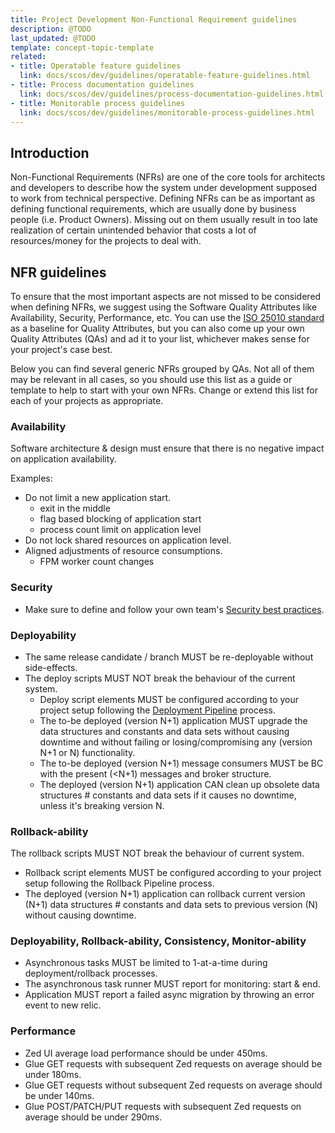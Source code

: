 ```yaml
---
title: Project Development Non-Functional Requirement guidelines
description: @TODO
last_updated: @TODO
template: concept-topic-template
related:
- title: Operatable feature guidelines
  link: docs/scos/dev/guidelines/operatable-feature-guidelines.html
- title: Process documentation guidelines
  link: docs/scos/dev/guidelines/process-documentation-guidelines.html
- title: Monitorable process guidelines
  link: docs/scos/dev/guidelines/monitorable-process-guidelines.html
---
```



## Introduction

Non-Functional Requirements (NFRs) are one of the core tools for architects and developers to describe how the system under development supposed to work from technical perspective.
Defining NFRs can be as important as defining functional requirements, which are usually done by business people (i.e. Product Owners). Missing out on them usually result in
too late realization of certain unintended behavior that costs a lot of resources/money for the projects to deal with.

## NFR guidelines

To ensure that the most important aspects are not missed to be considered when defining NFRs, we suggest using the Software Quality Attributes like Availability, Security, Performance, etc.
You can use the [ISO 25010 standard](https://iso25000.com/index.php/en/iso-25000-standards/iso-25010) as a baseline for Quality Attributes, but you can also come up your own Quality Attributes (QAs)
and ad it to your list, whichever makes sense for your project's case best.

Below you can find several generic NFRs grouped by QAs. Not all of them may be relevant in all cases, so you should use this list 
as a guide or template to help to start with your own NFRs. Change or extend this list for each of your projects as appropriate.

### Availability
Software architecture & design must ensure that there is no negative impact on application availability.

Examples:
* Do not limit a new application start.
  * exit in the middle
  * flag based blocking of application start
  * process count limit on application level
* Do not lock shared resources on application level.
* Aligned adjustments of resource consumptions.
  * FPM worker count changes

### Security
* Make sure to define and follow your own team's [Security best practices](/docs/scos/dev/guidelines/security-guidelines.html).

### Deployability
* The same release candidate / branch MUST be re-deployable without side-effects.
* The deploy scripts MUST NOT break the behaviour of the current system.
  * Deploy script elements MUST be configured according to your project setup following the [Deployment Pipeline](/docs/cloud/dev/spryker-cloud-commerce-os/configure-deployment-pipelines/deployment-pipelines.html) process.
  * The to-be deployed (version N+1) application MUST upgrade the data structures and constants and data sets without causing downtime and without failing or losing/compromising any (version N+1 or N) functionality.
  * The to-be deployed (version N+1) message consumers MUST be BC with the present (<N+1) messages and broker structure.
  * The deployed (version N+1) application CAN clean up obsolete data structures # constants and data sets if it causes no downtime, unless it's breaking version N.
  
### Rollback-ability
The rollback scripts MUST NOT break the behaviour of current system.

* Rollback script elements MUST be configured according to your project setup following the Rollback Pipeline process.
* The deployed (version N+1) application can rollback current version (N+1) data structures # constants and data sets to previous version (N) without causing downtime.

### Deployability, Rollback-ability, Consistency, Monitor-ability
* Asynchronous tasks MUST be limited to 1-at-a-time during deployment/rollback processes.
* The asynchronous task runner MUST report for monitoring: start & end.
* Application MUST report a failed async migration by throwing an error event to new relic.

### Performance
* Zed UI average load performance should be under 450ms.
* Glue GET requests with subsequent Zed requests on average should be under 180ms.
* Glue GET requests without subsequent Zed requests on average should be under 140ms.
* Glue POST/PATCH/PUT requests with subsequent Zed requests on average should be under 290ms.


